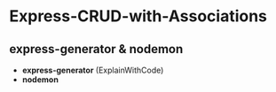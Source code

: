 ﻿# Express-CRUD-with-Associations
## express-generator & nodemon
- **express-generator** (ExplainWithCode)
- **nodemon**
